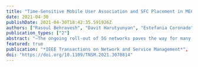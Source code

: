 ```yaml
---
title: "Time-Sensitive Mobile User Association and SFC Placement in MEC-Enabled 5G Networks"
date: 2021-04-30
publishDate: 2021-04-30T18:42:35.591926Z
authors: ["Rasoul Behravesh", "Davit Harutyunyan", "Estefania Coronado", "Roberto Riggio"]
publication_types: ["2"]
abstract: "—The ongoing roll-out of 5G networks paves the way for many fascinating applications such as virtual reality (VR), augmented reality (AR), and autonomous driving. Moreover, 5G enables billions of devices to transfer an unprecedented amount of data at the same time. This transformation calls for novel technologies like multi-access edge computing (MEC) to satisfy the stringent delay and bitrate requirements of the mentioned applications. MEC is a technology to push data, virtualization, and processing resources from the cloud towards the edge of the network closer to the end-users and, therefore, improve their quality of experience (QoE). Resources at the edge are scarce, and MEC nodes are characterized by scarce computational resources calling for smart decisions on how to use these resources while ensuring that the service requirements (e.g., data rate, latency, etc.) are satisfied. Moreover, since the applications and services are to be deployed as virtual network functions (VNFs), it is important to consider efficient approaches to VNF migrations to guarantee high QoE for all the users. In this paper, we study the problem of joint user association, VNF placement, and resource allocation, employing mixedinteger linear programming (MILP) techniques. The objectives functions of this MILP-based problem formulations are to minimize (i) the service provisioning cost, (ii) the transport network utilization, and (iii) the impact of migration on users’ QoE. Moreover, a heuristic algorithm is proposed to tackle the scalability issue of the MILP-based algorithms. Finally, comprehensive experiments are performed to draw a comparison between these approaches."
featured: true
publication: "*IEEE Transactions on Network and Service Management*", 
doi: "https://doi.org/10.1109/TNSM.2021.3078814"
---
```


